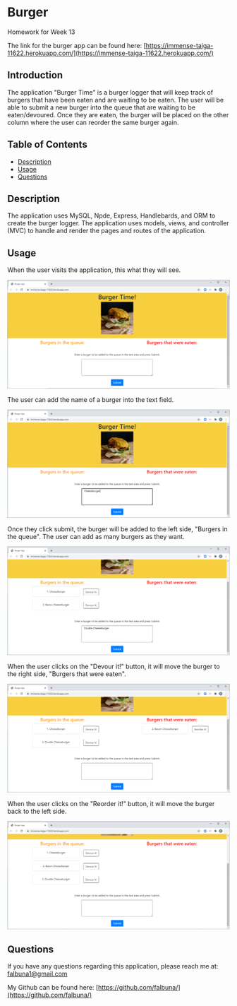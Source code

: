 # Burger

Homework for Week 13

The link for the burger app can be found here: [https://immense-taiga-11622.herokuapp.com/](https://immense-taiga-11622.herokuapp.com/)

## Introduction

The application "Burger Time" is a burger logger that will keep track of burgers that have been eaten and are waiting to be eaten. The user will be able to submit a new burger into the queue that are waiting to be eaten/devoured. Once they are eaten, the burger will be placed on the other column where the user can reorder the same burger again.

## Table of Contents
* [Description](#Description)
* [Usage](#Usage)
* [Questions](#Questions)

## Description

The application uses MySQL, Npde, Express, Handlebards, and ORM to create the burger logger. The application uses models, views, and controller (MVC) to handle and render the pages and routes of the application.

## Usage

When the user visits the application, this what they will see.

![Home page for the Burger Time! application](https://github.com/falbuna/Burger/blob/master/Assets/Initial01.png)

The user can add the name of a burger into the text field.

![Input a burger into the text area.](https://github.com/falbuna/Burger/blob/master/Assets/burger02.png)

Once they click submit, the burger will be added to the left side, "Burgers in the queue". The user can add as many burgers as they want.

![Multiple burgers in the left side.](https://github.com/falbuna/Burger/blob/master/Assets/burger03.png)

When the user clicks on the "Devour it!" button, it will move the burger to the right side, "Burgers that were eaten".

![Burger that has been eaten.](https://github.com/falbuna/Burger/blob/master/Assets/burger04.png)

When the user clicks on the "Reorder it!" button, it will move the burger back to the left side.

![Burger that got reordered back to the left side.](https://github.com/falbuna/Burger/blob/master/Assets/burger05.png)

## Questions

If you have any questions regarding this application, please reach me at: falbuna1@gmail.com

My Github can be found here: [https://github.com/falbuna/](https://github.com/falbuna/)